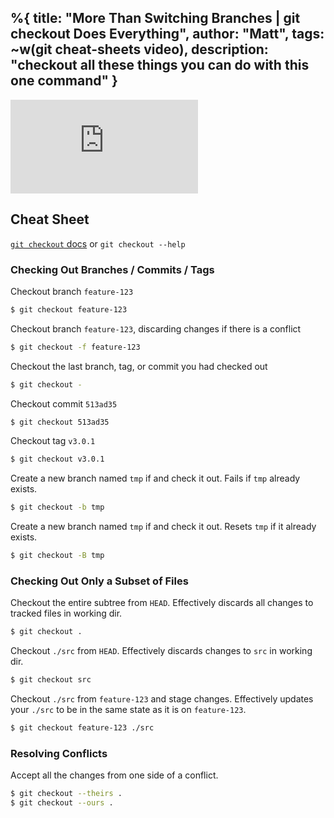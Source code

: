 %{
  title: "More Than Switching Branches |  git checkout Does Everything",
  author: "Matt",
  tags: ~w(git cheat-sheets video),
  description: "checkout all these things you can do with this one command"
}
---
<iframe
    class="embedded-yt"
    src="https://www.youtube.com/embed/jsahpR1Siis?rel=0"
    title="YouTube video player"
    frameborder="0"
    allow="accelerometer; autoplay; clipboard-write; encrypted-media; gyroscope; picture-in-picture; web-share"
    referrerpolicy="strict-origin-when-cross-origin"
    allowfullscreen
>
</iframe>

## Cheat Sheet

[`git checkout` docs](https://git-scm.com/docs/git-checkout) or `git checkout --help`

### Checking Out Branches / Commits / Tags

Checkout branch `feature-123`
```bash
$ git checkout feature-123
```

Checkout branch `feature-123`, discarding changes if there is a conflict
```bash
$ git checkout -f feature-123
```

Checkout the last branch, tag, or commit you had checked out
```bash
$ git checkout -
```

Checkout commit `513ad35`
```bash
$ git checkout 513ad35
```

Checkout tag `v3.0.1`
```bash
$ git checkout v3.0.1
```

Create a new branch named `tmp` if and check it out.
Fails if `tmp` already exists.
```bash
$ git checkout -b tmp
```

Create a new branch named `tmp` if and check it out.
Resets `tmp` if it already exists.
```bash
$ git checkout -B tmp
```


### Checking Out Only a Subset of Files

Checkout the entire subtree from `HEAD`.
Effectively discards all changes to tracked files in working dir.
```bash
$ git checkout .
```

Checkout `./src` from `HEAD`.
Effectively discards changes to `src` in working dir.
```bash
$ git checkout src
```

Checkout `./src` from `feature-123` and stage changes.
Effectively updates your `./src` to be in the same state as it is on `feature-123`.
```bash
$ git checkout feature-123 ./src
```

### Resolving Conflicts

Accept all the changes from one side of a conflict.
```bash
$ git checkout --theirs .
$ git checkout --ours .
```
